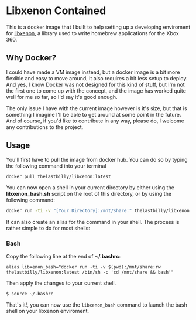 # Libxenon Contained

This is a docker image that I built to help setting up a developing enviroment for [libxenon](https://github.com/Free60Project/libxenon), a library used to write homebrew applications for the Xbox 360.

## Why Docker? 

I could have made a VM image instead, but a docker image is a bit more flexible and easy to move around, it also requires a bit less setup to deploy. And yes, I know Docker was not designed for this kind of stuff, but I'm not the first one to come up with the concept, and the image has worked quite well for me so far, so I'd say it's good enough.

The only issue I have with the current image however is it's size, but that is something I imagine I'll be able to get around at some point in the future. And of course, if you'd like to contribute in any way, please do, I welcome any contributions to the project. 

## Usage

You'll first have to pull the image from docker hub. You can do so by typing the following command into your terminal
```bash
docker pull thelastbilly/libxenon:latest
```

You can now open a shell in your current directory by either using the **libxenon_bash.sh** script on the root of this directory, or by using the following command:
```bash
docker run -ti -v "[Your Directory]:/mnt/share:" thelastbilly/libxenon:latest /bin/bash
```

If can also create an alias for the command in your shell. The process is rather simple to do for most shells:

### Bash
Copy the following line at the end of **~/.bashrc**:
```vim
alias libxenon_bash="docker run -ti -v $(pwd):/mnt/share:rw thelastbilly/libxenon:latest /bin/sh -c 'cd /mnt/share && bash'"
```

Then apply the changes to your current shell.
```bash
$ source ~/.bashrc
```
 
That's it!, you can now use the `libxenon_bash` command to launch the bash shell on your libxenon enviroment.